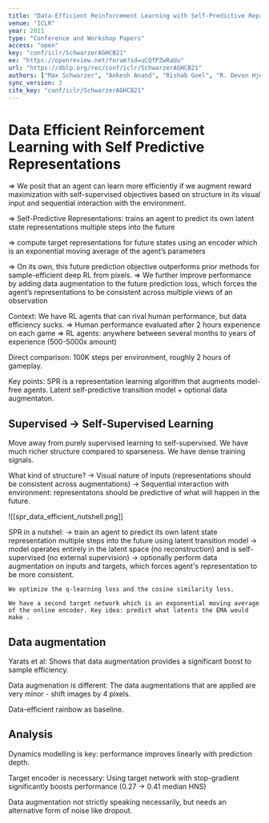 ```yaml
---
title: "Data-Efficient Reinforcement Learning with Self-Predictive Representations."
venue: "ICLR"
year: 2021
type: "Conference and Workshop Papers"
access: "open"
key: "conf/iclr/SchwarzerAGHCB21"
ee: "https://openreview.net/forum?id=uCQfPZwRaUu"
url: "https://dblp.org/rec/conf/iclr/SchwarzerAGHCB21"
authors: ["Max Schwarzer", "Ankesh Anand", "Rishab Goel", "R. Devon Hjelm", "Aaron C. Courville", "Philip Bachman"]
sync_version: 3
cite_key: "conf/iclr/SchwarzerAGHCB21"
---
```

# Data Efficient Reinforcement Learning with Self Predictive Representations

=> We posit that an agent can learn more efficiently if we augment reward maximization with self-supervised objectives based on structure in its visual input and sequential interaction with the environment.

=> Self-Predictive Representations: trains an agent to predict its own latent state representations multiple steps into the future

=> compute target representations for future states using an encoder which is an exponential moving average of the agent’s parameters

 =>  On its own, this future prediction objective outperforms prior methods for sample-efficient deep RL from pixels.
 => We further improve performance by adding data augmentation to the future prediction loss, which forces the agent’s representations to be consistent across multiple views of an observation

 Context: We have RL agents that can rival human performance, but data efficiency sucks.
  => Human performance evaluated after 2 hours experience on each game
  => RL agents: anywhere between several months to years of experience (500-5000x amount)


  Direct comparison: 100K steps per environment, roughly 2 hours of gameplay.

  Key points: SPR is a representation learning algorithm that augments model-free agents. Latent self-predictive transition model + optional data augmentaton.

  ## Supervised -> Self-Supervised Learning

  Move away from purely supervised learning to self-supervised. We have much richer structure compared to sparseness. We have dense training signals.

  What kind of structure?
   -> Visual nature of inputs (representations should be consistent across augmentations)
   -> Sequential interaction with environment: representatons should be predictive of what will happen in the future.

   ![[spr_data_efficient_nutshell.png]]

   SPR in a nutshel:
    -> train an agent to predict its own latent state representation multiple steps into the future using latent transition model
	-> model operates entirely in the latent space (no reconstruction) and is self-supervised (no external supervision)
	-> optionally perform data augmentation on inputs and targets, which forces agent's representation to be more consistent.

	We optimize the q-learning loss and the cosine similarity loss.

	We have a second target network which is an exponential moving average of the online encoder. Key idea: predict what latents the EMA would make .

## Data augmentation

Yarats et al: Shows that data augmentation provides a significant boost to sample efficiency.

Data augmenation is different: The data augmentations that are applied are very minor - shift images by 4 pixels.

Data-efficient rainbow as baseline.

## Analysis

Dynamics modelling is key: performance improves linearly with prediction depth.

Target encoder is necessary: Using target network with stop-gradient significantly boosts performance (0.27 -> 0.41 median HNS)

Data augmentation not strictly speaking necessarily, but needs an alternative form of noise like dropout.